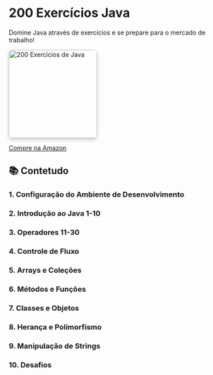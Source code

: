 # 200 Exercícios Java

Domine Java através de exercícios e se prepare para o mercado de trabalho!

<img src="https://github.com/user-attachments/assets/084ccc15-4c5a-443e-aadc-d1920b00883e" alt="200 Exercícios de Java" width="200" style="border-radius: 8px; box-shadow: 0 4px 8px rgba(0, 0, 0, 0.2);" />

[Compre na Amazon](https://www.amazon.com.br/gp/product/B0DK3B1FQM/ref=ppx_yo_dt_b_d_asin_title_351_o00?ie=UTF8&psc=1)


## 📚 Contetudo

### 1. Configuração do Ambiente de Desenvolvimento
### 2. Introdução ao Java 1-10 
### 3. Operadores 11-30
### 4. Controle de Fluxo
### 5. Arrays e Coleções
### 6. Métodos e Funções
### 7. Classes e Objetos
### 8. Herança e Polimorfismo
### 9. Manipulação de Strings
### 10. Desafios

